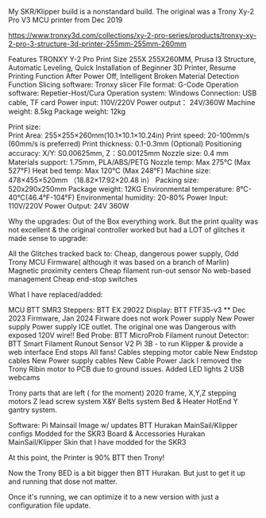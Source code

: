 My SKR/Klipper build is a nonstandard build.
The original was a Trony Xy-2 Pro V3 MCU  printer from Dec 2019



https://www.tronxy3d.com/collections/xy-2-pro-series/products/tronxy-xy-2-pro-3-structure-3d-printer-255mm-255mm-260mm

Features
TRONXY Y-2 Pro
Print Size 255X 255X260MM,
Prusa I3 Structure,
Automatic Leveling,
Quick Installation of Beginner 3D Printer,
Resume Printing Function After Power Off,
Intelligent Broken Material Detection Function
Slicing software: 	Tronxy slicer
File format: 		G-Code
Operation software:  	Repetier-Host/Cura
Operation system: 	Windows
Connection: 		USB cable, TF card
Power input: 		110V/220V
Power output： 	24V/360W
Machine weight: 	8.5kg
Package weight: 	12kg


Print size: 	
Print Area:			255×255×260mm(10.1×10.1×10.24in)
Print speed: 			20-100mm/s (60mm/s is preferred)
Print thickness: 		0.1-0.3mm (Optional)
Positioning accuracy: 		X/Y: S0.00625mm,  Z：S0.00125mm
Nozzle size: 			0.4 mm
Materials support:		1.75mm, PLA/ABS/PETG
Nozzle temp: 			Max 275℃ (Max 527°F)
Heat bed temp: 		Max 120℃ (Max 248°F)
Machine size:			478×455×520mm （18.82×17.92×20.48 in）
Packing size: 			520x290x250mm
Package weight:		12KG
Environmental temperature:	8°C-40°C(46.4°F-104°F)
Environmental humidity:	20-80%
Power Input:	 		110V/220V
Power Output: 		24V 360W


Why the upgrades:
Out of the Box everything work. But the print quality was not excellent &  the original controller worked but had a LOT of glitches it made sense to upgrade:

All the Glitches tracked back to:
Cheap, dangerous power supply,
Odd Trony  MCU Firmware( although it was based on a branch of Marlin)  
Magnetic proximity centers 
Cheap filament run-out sensor
No web-based management
Cheap end-stop switches

What I have replaced/added:

MCU  BTT SMR3
Steppers:  BTT EX 29022
Display:  BTT FTF35-v3  ** Dec 2023 Firmware, Jan 2024 Firware does not work
Power supply New Power supply
Power supply ICE outlet. The original one was Dangerous with exposed 120V wire!! 
Bed Probe: BTT MicroProb
Filament runout Detector:  BTT Smart Filament Runout Sensor V2
Pi 3B  - to run Klipper & provide a web interface
End stops 
All fans!
Cables  stepping motor cable
New Endstop cables
New Power supply cables 
New Cable Power  Jack
I removed the Trony  Ribin motor to PCB due to ground issues. 
Added LED lights
2 USB webcams

 Trony parts that are left ( for the moment) 
2020  frame,
X,Y,Z stepping motors
Z lead screw system
X&Y Belts system
Bed & Heater
HotEnd 
Y gantry system.


Software: 
Pi Mainsail Image w/ updates
BTT Hurakan MainSail/Klipper configs Modded for the SKR3 Board & Accessories
Hurakan MainSail/Klipper  Skin that I have modded for the SKR3

At this point, the Printer is 90%  BTT then Trony!

Now the Trony BED is a bit bigger then BTT Hurakan. But just to get it up and running that dose not matter.

Once it's running, we can optimize it to a new version with just a configuration file update.
